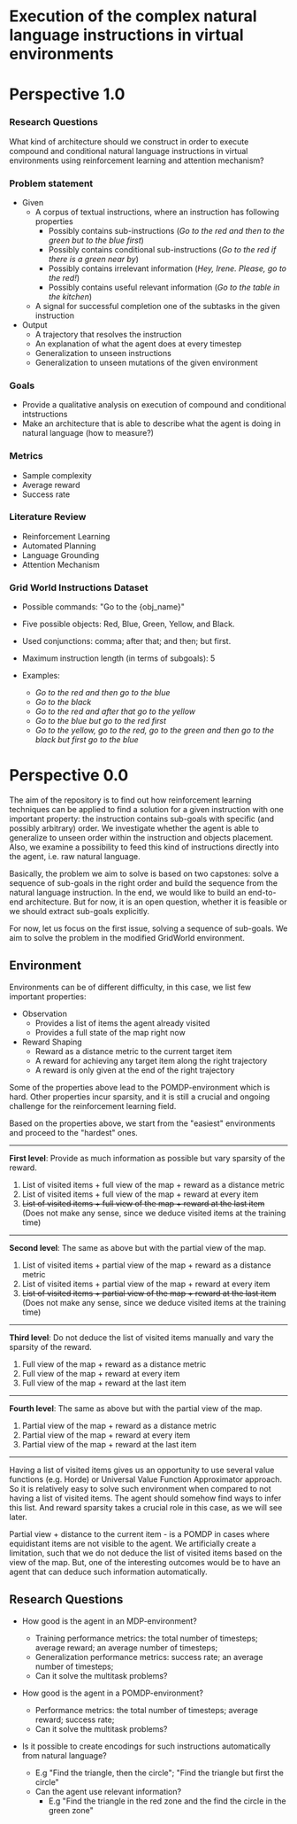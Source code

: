 # Execution of the complex natural language instructions in virtual environments

# Perspective 1.0

### Research Questions

What kind of architecture should we construct in order to execute compound and conditional natural language instructions in virtual environments using reinforcement learning and attention mechanism?


### Problem statement
  - Given
    - A corpus of textual instructions, where an instruction has following properties
        - Possibly contains sub-instructions (*Go to the red and then to the green but to the blue first*)
        - Possibly contains conditional sub-instructions (*Go to the red if there is a green near by*)
        - Possibly contains irrelevant information (*Hey, Irene. Please, go to the red!*)
        - Possibly contains useful relevant information (*Go to the table in the kitchen*)
    - A signal for successful completion one of the subtasks in the given instruction
  - Output
    - A trajectory that resolves the instruction
    - An explanation of what the agent does at every timestep
    - Generalization to unseen instructions
    - Generalization to unseen mutations of the given environment
    
### Goals
  - Provide a qualitative analysis on execution of compound and conditional intstructions
  - Make an architecture that is able to describe what the agent is doing in natural language (how to measure?)
    
### Metrics
  - Sample complexity
  - Average reward
  - Success rate
  
### Literature Review
  - Reinforcement Learning
  - Automated Planning
  - Language Grounding
  - Attention Mechanism
  
### Grid World Instructions Dataset
  - Possible commands: "Go to the {obj_name}"
  - Five possible objects: Red, Blue, Green, Yellow, and Black.
  - Used conjunctions: comma; after that; and then; but first.
  - Maximum instruction length (in terms of subgoals): 5
  
  - Examples:
    - _Go to the red and then go to the blue_
    - _Go to the black_
    - _Go to the red and after that go to the yellow_
    - _Go to the blue but go to the red first_
    - _Go to the yellow, go to the red, go to the green and then go to the black but first go to the blue_

# Perspective 0.0

The aim of the repository is to find out how reinforcement learning techniques can be applied to find a solution for a given instruction with one important property: the instruction contains sub-goals with specific (and possibly arbitrary) order. We investigate whether the agent is able to generalize to unseen order within the instruction and objects placement. Also, we examine a possibility to feed this kind of instructions directly into the agent, i.e. raw natural language.

Basically, the problem we aim to solve is based on two capstones: solve a sequence of sub-goals in the right order and build the sequence from the natural language instruction. In the end, we would like to build an end-to-end architecture. But for now, it is an open question, whether it is feasible or we should extract sub-goals explicitly.

For now, let us focus on the first issue, solving a sequence of sub-goals.
We aim to solve the problem in the modified GridWorld environment.

## Environment

Environments can be of different difficulty, in this case, we list few important properties:
  - Observation
    - Provides a list of items the agent already visited
    - Provides a full state of the map right now
  - Reward Shaping
    - Reward as a distance metric to the current target item
    - A reward for achieving any target item along the right trajectory
    - A reward is only given at the end of the right trajectory
    
Some of the properties above lead to the POMDP-environment which is hard. Other properties incur sparsity, and it is still a crucial and ongoing challenge for the reinforcement learning field.

Based on the properties above, we start from the "easiest" environments and proceed to the "hardest" ones.

***
**First level**: Provide as much information as possible but vary sparsity of the reward.
  1. List of visited items + full view of the map + reward as a distance metric
  2. List of visited items + full view of the map + reward at every item
  3. ~~List of visited items + full view of the map + reward at the last item~~ (Does not make any sense, since we deduce visited items at the training time)
  
***  
**Second level**: The same as above but with the partial view of the map.
  1. List of visited items + partial view of the map + reward as a distance metric
  2. List of visited items + partial view of the map + reward at every item
  3. ~~List of visited items + partial view of the map + reward at the last item~~ (Does not make any sense, since we deduce visited items at the training time)
  
***  
**Third level**: Do not deduce the list of visited items manually and vary the sparsity of the reward.
  1. Full view of the map + reward as a distance metric
  2. Full view of the map + reward at every item
  3. Full view of the map + reward at the last item
  
***  
**Fourth level**: The same as above but with the partial view of the map.
  1. Partial view of the map + reward as a distance metric
  2. Partial view of the map + reward at every item
  3. Partial view of the map + reward at the last item
 
***

Having a list of visited items gives us an opportunity to use several value functions (e.g. Horde) or Universal Value Function Approximator approach. So it is relatively easy to solve such environment when compared to not having a list of visited items. The agent should somehow find ways to infer this list. And reward sparsity takes a crucial role in this case, as we will see later.

Partial view + distance to the current item - is a POMDP in cases where equidistant items are not visible to the agent.
We artificially create a limitation, such that we do not deduce the list of visited items based on the view of the map. But, one of the interesting outcomes would be to have an agent that can deduce such information automatically.

## Research Questions
  
- How good is the agent in an MDP-environment?
  - Training performance metrics: the total number of timesteps; average reward; an average number of timesteps;
  - Generalization performance metrics: success rate; an average number of timesteps;
  - Can it solve the multitask problems?
  
- How good is the agent in a POMDP-environment?
  - Performance metrics: the total number of timesteps; average reward; success rate;
  * Can it solve the multitask problems?  
  
- Is it possible to create encodings for such instructions automatically from natural language?
  - E.g "Find the triangle, then the circle"; "Find the triangle but first the circle"
  - Can the agent use relevant information?
    - E.g "Find the triangle in the red zone and the find the circle in the green zone"
